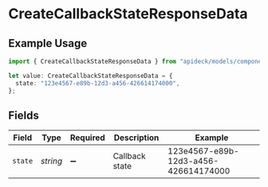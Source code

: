 # CreateCallbackStateResponseData

## Example Usage

```typescript
import { CreateCallbackStateResponseData } from "apideck/models/components";

let value: CreateCallbackStateResponseData = {
  state: "123e4567-e89b-12d3-a456-426614174000",
};
```

## Fields

| Field                                | Type                                 | Required                             | Description                          | Example                              |
| ------------------------------------ | ------------------------------------ | ------------------------------------ | ------------------------------------ | ------------------------------------ |
| `state`                              | *string*                             | :heavy_minus_sign:                   | Callback state                       | 123e4567-e89b-12d3-a456-426614174000 |
